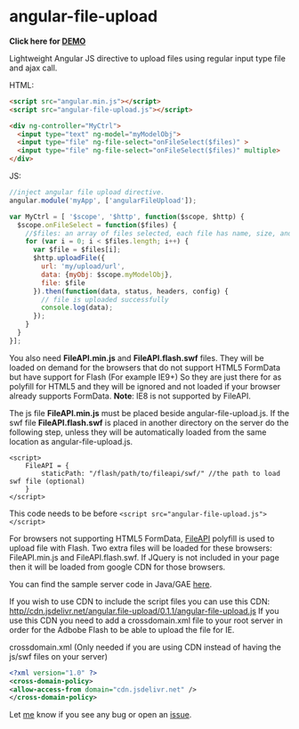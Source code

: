 angular-file-upload
===================

**Click here for <a href="http://angular-file-upload.appspot.com/" target="_blank">DEMO</a>**

Lightweight Angular JS directive to upload files using regular input type file and ajax call.

HTML:
```html
<script src="angular.min.js"></script>
<script src="angular-file-upload.js"></script>

<div ng-controller="MyCtrl">
  <input type="text" ng-model="myModelObj">
  <input type="file" ng-file-select="onFileSelect($files)" >
  <input type="file" ng-file-select="onFileSelect($files)" multiple>
</div>
```

JS:
```js
//inject angular file upload directive.
angular.module('myApp', ['angularFileUpload']);

var MyCtrl = [ '$scope', '$http', function($scope, $http) {
  $scope.onFileSelect = function($files) {
    //$files: an array of files selected, each file has name, size, and type.
    for (var i = 0; i < $files.length; i++) {
      var $file = $files[i];
      $http.uploadFile({
        url: 'my/upload/url',
        data: {myObj: $scope.myModelObj},
        file: $file
      }).then(function(data, status, headers, config) {
        // file is uploaded successfully
        console.log(data);
      }); 
    }
  }
}];
```


You also need **FileAPI.min.js** and **FileAPI.flash.swf** files. They will be loaded on demand for the browsers that do not support HTML5 FormData but have support for Flash (For example IE9+)
So they are just there for as polyfill for HTML5 and they will be ignored and not loaded if your browser already supports FormData.
**Note**: IE8 is not supported by FileAPI.

The js file **FileAPI.min.js** must be placed beside angular-file-upload.js. If the swf file **FileAPI.flash.swf** is placed in another directory on the server do the following step, unless they will be automatically loaded from the same location as angular-file-upload.js.
```script
<script>
    FileAPI = {
        staticPath: "/flash/path/to/fileapi/swf/" //the path to load swf file (optional)
    }
</script>
```
This code needs to be before `<script src="angular-file-upload.js"></script>`

For browsers not supporting HTML5 FormData, [FileAPI](https://github.com/mailru/FileAPI) polyfill is used to upload file with Flash. Two extra files will be loaded for these browsers: FileAPI.min.js and FileAPI.flash.swf.
If JQuery is not included in your page then it will be loaded from google CDN for those browsers.

You can find the sample server code in Java/GAE [here](https://github.com/danialfarid/angular-file-upload/blob/master/src/com/df/angularfileupload/FileUpload.java).

If you wish to use CDN to include the script files you can use this CDN: [http//cdn.jsdelivr.net/angular.file-upload/0.1.1/angular-file-upload.js](//cdn.jsdelivr.net/angular.file-upload/0.1.1/angular-file-upload.js) 
 If you use this CDN you need to add a crossdomain.xml file to your root server in order for the Adbobe Flash to be able to upload the file for IE.

crossdomain.xml (Only needed if you are using CDN instead of having the js/swf files on your server)
```crossdomain.xml
<?xml version="1.0" ?>
<cross-domain-policy>
<allow-access-from domain="cdn.jsdelivr.net" />
</cross-domain-policy>
```

Let [me](mailto:danial.farid@gmail.com) know if you see any bug or open an [issue](https://github.com/danialfarid/angular-file-upload/issues).



